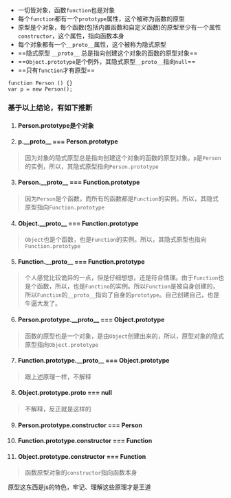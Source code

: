 - 一切皆对象，函数`function`也是对象
- 每个`function`都有一个`prototype`属性，这个被称为函数的原型
- 原型是个对象，每个函数(包括内置函数和自定义函数)的原型至少有一个属性 `constructor`，这个属性，指向函数本身
- 每个对象都有一个`__proto__`属性，这个被称为隐式原型
- ==隐式原型 `__proto__` 总是指向创建这个对象的函数的原型对象==
- ==`Object.prototype`是个例外，其隐式原型`__proto__`指向`null`==
- ==只有`function`才有原型==

```
function Person () {}
var p = new Person();
```

### 基于以上结论，有如下推断

1. #### Person.prototype是个对象
2. #### p.\_\_proto__ === Person.prototype
> 因为对象的隐式原型总是指向创建这个对象的函数的原型对象。`p`是`Person`的实例，所以，其隐式原型指向`Person.prototype`
3. #### Person.\_\_proto__ === Function.prototype
> 因为`Person`是个函数，而所有的函数都是`Function`的实例。所以，其隐式原型指向`Function.prototype`
4. #### Object.\_\_proto__ === Function.prototype
> `Object`也是个函数，也是`Function`的实例。所以，其隐式原型也指向`Function.prototype`
5. #### Function.\_\_proto__ === Function.prototype
> 个人感觉比较诡异的一点，但是仔细想想，还是符合情理。由于`Function`也是个函数，所以，也是`Functino`的实例。所以`Function`是被自身创建的，所以`Function`的`__proto__`指向了自身的`prototype`。自己创建自己，也是牛逼大发了。
6. #### Person.prototype.\_\_proto__ === Object.prototype
> 函数的原型也是一个对象，是由`Object`创建出来的，所以，原型对象的隐式原型指向`Object.prototype`
7. #### Function.prototype.\_\_proto__ === Object.prototype
> 跟上述原理一样，不解释
8. #### Object.prototype.__proto__ === null
> 不解释，反正就是这样的
9. #### Person.prototype.constructor === Person
10. #### Function.prototype.constructor === Function
11. #### Object.prototype.constructor === Function
> 函数原型对象的`constructor`指向函数本身

原型这东西是js的特色，牢记、理解这些原理才是王道